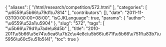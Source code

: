 {
    "aliases": [
        "/html/research/competition/572.html"
    ],
    "categories": [
        "\u6559\u5b66\u79d1\u7814"
    ],
    "contributors": [],
    "date": "2011-11-03T00:00:00+08:00",
    "isCJKLanguage": true,
    "params": {
        "author": "\u6559\u52a1\u5904"
    },
    "slug": "572",
    "tags": [
        "\u5b66\u79d1\u7ade\u8d5b"
    ],
    "title": "2010-2011\u5b66\u5e74\u5ea6\u7b2c\u4e8c\u5b66\u671f\u5b66\u751f\u83b7\u5956\u60c5\u51b5(4)",
    "toc": true
}
